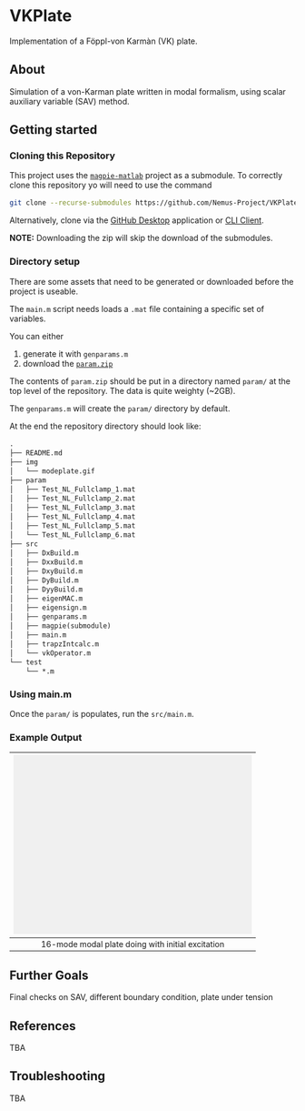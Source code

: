 # VKPlate

Implementation of a Föppl-von Karmàn (VK) plate.

## About

Simulation of a von-Karman plate written in modal formalism, using scalar auxiliary variable (SAV) method.

## Getting started

### Cloning this Repository

This project uses the [`magpie-matlab`](https://github.com/Nemus-Project/magpie-matlab) project as a submodule. To correctly clone this repository yo will need to use the command

```sh
git clone --recurse-submodules https://github.com/Nemus-Project/VKPlate
```

Alternatively, clone via the [GitHub Desktop](https://github.com/apps/desktop) application or [CLI Client](https://cli.github.com).

**NOTE:** Downloading the zip will skip the download of the submodules. 

### Directory setup

There are some assets that need to be generated or downloaded before the project is useable.

The `main.m` script needs loads a `.mat` file containing a specific set of variables. 

You can either 

1. generate it with `genparams.m` 
2. download the [`param.zip`](https://github.com/Nemus-Project/VKPlate/releases/download/0.2.0/param.zip)

The contents of `param.zip` should be put in a directory named `param/` at the top level of the repository. The data is quite weighty (~2GB).

The `genparams.m` will create the `param/` directory by default.

At the end the repository directory should look like:

```tree
.
├── README.md
├── img
│   └── modeplate.gif
├── param
│   ├── Test_NL_Fullclamp_1.mat
│   ├── Test_NL_Fullclamp_2.mat
│   ├── Test_NL_Fullclamp_3.mat
│   ├── Test_NL_Fullclamp_4.mat
│   ├── Test_NL_Fullclamp_5.mat
│   └── Test_NL_Fullclamp_6.mat
├── src
│   ├── DxBuild.m
│   ├── DxxBuild.m
│   ├── DxyBuild.m
│   ├── DyBuild.m
│   ├── DyyBuild.m
│   ├── eigenMAC.m
│   ├── eigensign.m
│   ├── genparams.m
│   ├── magpie(submodule)
│   ├── main.m
│   ├── trapzIntcalc.m
│   └── vkOperator.m
└── test    
    └── *.m
```


### Using main.m

Once the `param/` is populates, run the `src/main.m`.

### Example Output

| ![16-mode modal plate doing with initial excitation](./img/modeplate.gif) |
| :-----------------------------------------------------------------------: |
|             16-mode modal plate doing with initial excitation             |

## Further Goals

Final checks on SAV, different boundary condition, plate under tension

## References

TBA

## Troubleshooting

TBA
